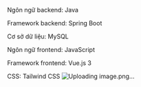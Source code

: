 Ngôn ngữ backend: Java

Framework backend: Spring Boot

Cơ sở dữ liệu: MySQL

Ngôn ngữ frontend: JavaScript

Framework frontend: Vue.js 3

CSS: Tailwind CSS
![Uploading image.png…]()
